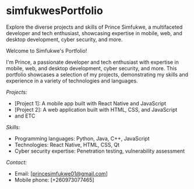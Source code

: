 # simfukwesPortfolio
Explore the diverse projects and skills of Prince Simfukwe, a multifaceted developer and tech enthusiast, showcasing expertise in mobile, web, and desktop development, cyber security, and more.


Welcome to Simfukwe's Portfolio!

I'm Prince, a passionate developer and tech enthusiast with expertise in mobile, web, and desktop development, cyber security, and more. This portfolio showcases a selection of my projects, demonstrating my skills and experience in a variety of technologies and languages.

*Projects:*

- [Project 1]: A mobile app built with React Native and JavaScript
- [Project 2]: A web application built with HTML, CSS, and JavaScript
- and ETC

*Skills:*

- Programming languages: Python, Java, C++, JavaScript
- Technologies: React Native, HTML, CSS, Qt
- Cyber security expertise: Penetration testing, vulnerability assessment

*Contact:*

- Email: [princesimfukwe01@gmail.com]
- Mobile phone: [+260973077465]
